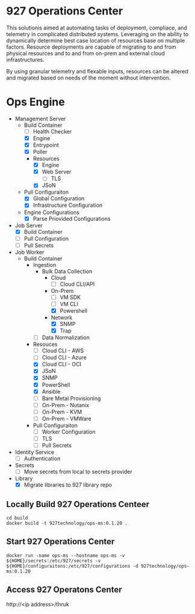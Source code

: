 # 927 Operations Center

This solutionis aimed at automating tasks of deployment, compliace, and telemetry in complicated distributed systems.  Leveraging on the ability to dynamically determine best case location of resources base on multiple factors.   Resource deployments are capable of migrating to and from physical resources and to and from on-prem and external cloud infrastructures.

By using granular telemetry and flexable inputs, resources can be altered and migrated based on needs of the moment without intervention.


# Ops Engine

* Management Server
  * Build Container
    * [ ] Health Checker
    * [x] Engine
    * [x] Entrypoint 
    * [x] Poller
    * Resources
      * [x] Engine
      * [x] Web Server
        * [ ] TLS 
      * [x] JSoN
  * Pull Configuraiton  
    * [x] Global Configuration
    * [x] Infrastructure Configuration
  * Engine Configurations
    * [x] Parse Priovided Configurations

* Job Server
  * [x] Build Container
  * [ ] Pull Configuration
  * [ ] Pull Secrets

* Job Worker
  * Build Container
    * Ingestion
      * Bulk Data Collection
        * Cloud
          * [ ] Cloud CLI/API
        * On-Prem
          * [ ] VM SDK
          * [ ] VM CLI
          * [x] Powershell
        * Network
          * [x] SNMP
          * [x] Trap
      * [ ] Data Normalization 
    * Resouces
      * [ ] Cloud CLI - AWS 
      * [ ] Cloud CLI - Azure 
      * [x] Cloud CLI - OCI
      * [x] JSoN
      * [x] SNMP
      * [x] PowerShell
      * [x] Ansible
      * [ ] Bare Metal Provisioning
      * [ ] On-Prem - Nutanix 
      * [ ] On-Prem - KVM
      * [ ] On-Prem - VMWare 
    * Pull Configuraiton
      * [ ] Worker Configuration
      * [ ] TLS
      * [ ] Pull Secrets

* Identity Service
  * [ ] Authentication

* Secrets
   * [ ] Move secrets from local to secrets provider
 
* Library
    * [x] Migrate libraries to 927 library repo

## Locally Build 927 Operations Centeer
```
cd build
docker build -t 927technology/ops-ms:0.1.20 .
```

## Start 927 Operations Center
```
docker run -name ops-ms --hostname ops-ms -v ${HOME}/secrets:/etc/927/secrets -v ${HOME}/configuraitons:/etc/927/configurations -d 927technology/ops-ms:0.1.20
```

## Access 927 Operatons Center
http://\<ip address\>/thruk

